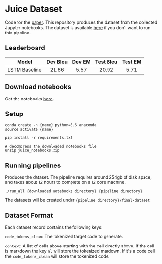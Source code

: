 # Juice Dataset
Code for the [paper](https://arxiv.org/abs/1910.02216). This repository produces the dataset from the collected Jupyter notebooks. The dataset is available [here](https://drive.google.com/file/d/1xWDV__5hjTWVuJlXD42Ar7nkjU2hRTic/view?usp=sharing) if you don't want to run this pipeline.

## Leaderboard

| **Model** | **Dev Bleu** | **Dev EM** | **Test Bleu** | **Test EM** | 
| :---: | :---:  | :---: | :---: | :---: |
| LSTM Baseline | 21.66 | 5.57  | 20.92 | 5.71 |


## Download notebooks
Get the notebooks [here](https://drive.google.com/file/d/1hNtknKrJyOXBM5IfApYs_YyBESLOz_6w/view?usp=sharing). 


## Setup
    conda create -n {name} python=3.6 anaconda
    source activate {name}
    
    pip install -r requirements.txt
    
    # decompress the downloaded notebooks file
    unzip juice_notebooks.zip

## Running pipelines
Produces the dataset. The pipeline requires around 254gb of disk space, and takes about 12 hours to complete on a 12 core machine.

    ./run_all {downloaded notebooks directory} {pipeline directory}
    
The datasets will be created under ```{pipeline directory}/final-dataset```

## Dataset Format
Each dataset record contains the following keys:
    
```code_tokens_clean```: The tokenized target code to generate.

```context```: A list of cells above starting with the cell directly above. If the cell is markdown the key ```nl``` will store the tokenized mardown. If it's a code cell the ```code_tokens_clean``` will store the tokenized code.
    
 




